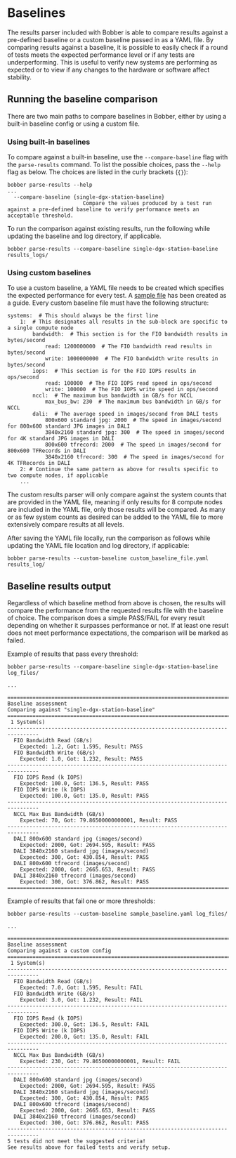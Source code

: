 # Baselines
The results parser included with Bobber is able to compare results against a
pre-defined baseline or a custom baseline passed in as a YAML file. By comparing
results against a baseline, it is possible to easily check if a round of tests
meets the expected performance level or if any tests are underperforming. This
is useful to verify new systems are performing as expected or to view if any
changes to the hardware or software affect stability.

## Running the baseline comparison
There are two main paths to compare baselines in Bobber, either by using a
built-in baseline config or using a custom file.

### Using built-in baselines
To compare against a built-in baseline, use the `--compare-baseline` flag with
the `parse-results` command. To list the possible choices, pass the `--help`
flag as below. The choices are listed in the curly brackets (`{}`):

```
bobber parse-results --help
...
  --compare-baseline {single-dgx-station-baseline}
                        Compare the values produced by a test run against a pre-defined baseline to verify performance meets an acceptable threshold.
```

To run the comparison against existing results, run the following while updating
the baseline and log directory, if applicable.

```
bobber parse-results --compare-baseline single-dgx-station-baseline results_logs/
```

### Using custom baselines
To use a custom baseline, a YAML file needs to be created which specifies the
expected performance for every test. A [sample file](sample_baseline.yaml) has
been created as a guide. Every custom baseline file must have the following
structure:

```
systems:  # This should always be the first line
    1:  # This designates all results in the sub-block are specific to a single compute node
        bandwidth:  # This section is for the FIO bandwidth results in bytes/second
            read: 1200000000  # The FIO bandwidth read results in bytes/second
            write: 1000000000  # The FIO bandwidth write results in bytes/second
        iops:  # This section is for the FIO IOPS results in ops/second
            read: 100000  # The FIO IOPS read speed in ops/second
            write: 100000  # The FIO IOPS write speed in ops/second
        nccl:  # The maximum bus bandwidth in GB/s for NCCL
            max_bus_bw: 230  # The maximum bus bandwidth in GB/s for NCCL
        dali:  # The average speed in images/second from DALI tests
            800x600 standard jpg: 2000  # The speed in images/second for 800x600 standard JPG images in DALI
            3840x2160 standard jpg: 300  # The speed in images/second for 4K standard JPG images in DALI
            800x600 tfrecord: 2000  # The speed in images/second for 800x600 TFRecords in DALI
            3840x2160 tfrecord: 300  # The speed in images/second for 4K TFRecords in DALI
    2: # Continue the same pattern as above for results specific to two compute nodes, if applicable
    ...
```

The custom results parser will only compare against the system counts that are
provided in the YAML file, meaning if only results for 8 compute nodes are
included in the YAML file, only those results will be compared. As many or as
few system counts as desired can be added to the YAML file to more extensively
compare results at all levels.

After saving the YAML file locally, run the comparison as follows while updating
the YAML file location and log directory, if applicable:

```
bobber parse-results --custom-baseline custom_baseline_file.yaml results_log/
```

## Baseline results output
Regardless of which baseline method from above is chosen, the results will
compare the performance from the requested results file with the baseline of
choice. The comparison does a simple PASS/FAIL for every result depending on
whether it surpasses performance or not. If at least one result does not meet
performance expectations, the comparison will be marked as failed.

Example of results that pass every threshold:

```
bobber parse-results --compare-baseline single-dgx-station-baseline log_files/

...

================================================================================
Baseline assessment
Comparing against "single-dgx-station-baseline"
================================================================================
 1 System(s)
--------------------------------------------------------------------------------
  FIO Bandwidth Read (GB/s)
    Expected: 1.2, Got: 1.595, Result: PASS
  FIO Bandwidth Write (GB/s)
    Expected: 1.0, Got: 1.232, Result: PASS
--------------------------------------------------------------------------------
  FIO IOPS Read (k IOPS)
    Expected: 100.0, Got: 136.5, Result: PASS
  FIO IOPS Write (k IOPS)
    Expected: 100.0, Got: 135.0, Result: PASS
--------------------------------------------------------------------------------
  NCCL Max Bus Bandwidth (GB/s)
    Expected: 70, Got: 79.86500000000001, Result: PASS
--------------------------------------------------------------------------------
  DALI 800x600 standard jpg (images/second)
    Expected: 2000, Got: 2694.595, Result: PASS
  DALI 3840x2160 standard jpg (images/second)
    Expected: 300, Got: 430.854, Result: PASS
  DALI 800x600 tfrecord (images/second)
    Expected: 2000, Got: 2665.653, Result: PASS
  DALI 3840x2160 tfrecord (images/second)
    Expected: 300, Got: 376.862, Result: PASS
================================================================================
```

Example of results that fail one or more thresholds:

```
bobber parse-results --custom-baseline sample_baseline.yaml log_files/

...

================================================================================
Baseline assessment
Comparing against a custom config
================================================================================
 1 System(s)
--------------------------------------------------------------------------------
  FIO Bandwidth Read (GB/s)
    Expected: 7.0, Got: 1.595, Result: FAIL
  FIO Bandwidth Write (GB/s)
    Expected: 3.0, Got: 1.232, Result: FAIL
--------------------------------------------------------------------------------
  FIO IOPS Read (k IOPS)
    Expected: 300.0, Got: 136.5, Result: FAIL
  FIO IOPS Write (k IOPS)
    Expected: 200.0, Got: 135.0, Result: FAIL
--------------------------------------------------------------------------------
  NCCL Max Bus Bandwidth (GB/s)
    Expected: 230, Got: 79.86500000000001, Result: FAIL
--------------------------------------------------------------------------------
  DALI 800x600 standard jpg (images/second)
    Expected: 2000, Got: 2694.595, Result: PASS
  DALI 3840x2160 standard jpg (images/second)
    Expected: 300, Got: 430.854, Result: PASS
  DALI 800x600 tfrecord (images/second)
    Expected: 2000, Got: 2665.653, Result: PASS
  DALI 3840x2160 tfrecord (images/second)
    Expected: 300, Got: 376.862, Result: PASS
--------------------------------------------------------------------------------
5 tests did not meet the suggested criteria!
See results above for failed tests and verify setup.
```
